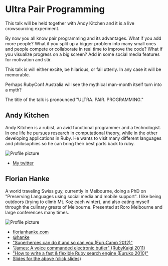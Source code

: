 # Ultra Pair Programming

This talk will be held together with Andy Kitchen and it is a live crowsourcing experiment.

By now you all know pair programming and its advantages.
What if you add more people? What if you split up a bigger problem into many small ones and people compete or collaborate in real time to improve the code? What if you visualize progress on a big screen? Add in some social media features for motivation and stir.

This talk is will either excite, be hilarious, or fail utterly. In any case it will be memorable.

Perhaps RubyConf Australia will see the mythical man-month itself turn into a myth?

The title of the talk is pronounced "ULTRA. PAIR. PROGRAMMING."

## Andy Kitchen

Andy Kitchen is a rubist, an avid functional programmer and a technologist.
In one life he pursues research in computational theory, while in the other
developing applications in Ruby. He wants to visit many different languages
and philosophies so he can bring their best parts back to ruby.

![Profile picture](https://raw.github.com/andykitchen/rubyconfau-2013-cfp/master/andy_kitchen-beautiful_ruby/profile_picture.jpg)

- [My twitter](https://twitter.com/auastro)

## Florian Hanke

A world traveling Swiss guy, currently in Melbourne, doing a PhD on
"Preserving Languages using social media and mobile support".
I like being outdoors (trying to climb Mt. Koz each winter),
and also eating myself through the culinary greats of Melbourne.
Presented at Roro Melbourne and large conferences many times.

![Profile picture](http://www.gravatar.com/avatar/de2d64478e715fb02266f77a3f5641f6?size=160)

- [florianhanke.com](http://florianhanke.com)
- [@hanke](https://twitter.com/hanke)
- ["Superheroes can do it and so can you (EuruCamp 2012)"](http://example.com)
- ["James: A voice commanded electronic butler" (RubyKaigi 2011)](http://www.ustream.tv/recorded/16057682/highlight/187654)
- ["How to write a fast & flexible Ruby search engine (Euruko 2010)"](https://vimeo.com/48298363)
- [Slides for the above (click slides)](http://euruko2010.heroku.com/Florian-Hanke-)